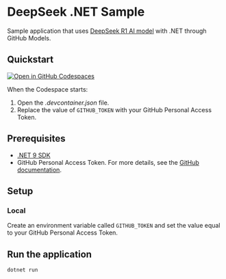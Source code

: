 # DeepSeek .NET Sample

Sample application that uses [DeepSeek R1 AI model](https://github.com/marketplace/models/azureml-deepseek/DeepSeek-R1/) with .NET through GitHub Models.

## Quickstart

[![Open in GitHub Codespaces](https://github.com/codespaces/badge.svg)](https://codespaces.new/lqdev/DeepSeekDotnetSample)

When the Codespace starts:

1. Open the *.devcontainer.json* file.
1. Replace the value of `GITHUB_TOKEN` with your GitHub Personal Access Token.

## Prerequisites

- [.NET 9 SDK](https://dotnet.microsoft.com/download/dotnet/9.0)
- GitHub Personal Access Token. For more details, see the [GitHub documentation](https://docs.github.com/en/authentication/keeping-your-account-and-data-secure/managing-your-personal-access-tokens). 

## Setup

### Local

Create an environment variable called `GITHUB_TOKEN` and set the value equal to your GitHub Personal Access Token.

## Run the application

```dotnet
dotnet run
```
